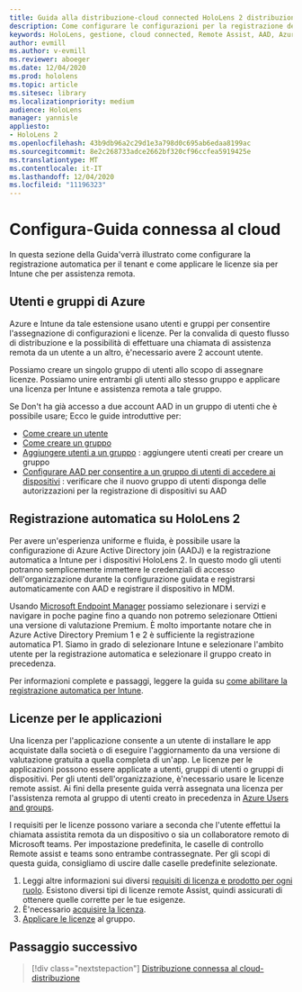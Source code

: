 ```yaml
---
title: Guida alla distribuzione-cloud connected HoloLens 2 distribuzione in scala con assistenza remota-configura
description: Come configurare le configurazioni per la registrazione dei dispositivi HoloLens tramite una rete connessa al cloud
keywords: HoloLens, gestione, cloud connected, Remote Assist, AAD, Azure AD, MDM, gestione di dispositivi mobili
author: evmill
ms.author: v-evmill
ms.reviewer: aboeger
ms.date: 12/04/2020
ms.prod: hololens
ms.topic: article
ms.sitesec: library
ms.localizationpriority: medium
audience: HoloLens
manager: yannisle
appliesto:
- HoloLens 2
ms.openlocfilehash: 43b9db96a2c29d1e3a798d0c695ab6edaa8199ac
ms.sourcegitcommit: 8e2c268733adce2662bf320cf96ccfea5919425e
ms.translationtype: MT
ms.contentlocale: it-IT
ms.lasthandoff: 12/04/2020
ms.locfileid: "11196323"
---
```

# Configura-Guida connessa al cloud

In questa sezione della Guida&#39;verrà illustrato come configurare la registrazione automatica per il tenant e come applicare le licenze sia per Intune che per assistenza remota.

## Utenti e gruppi di Azure

Azure e Intune da tale estensione usano utenti e gruppi per consentire l'assegnazione di configurazioni e licenze. Per la convalida di questo flusso di distribuzione e la possibilità di effettuare una chiamata di assistenza remota da un utente a un altro, è&#39;necessario avere 2 account utente.

Possiamo creare un singolo gruppo di utenti allo scopo di assegnare licenze. Possiamo unire entrambi gli utenti allo stesso gruppo e applicare una licenza per Intune e assistenza remota a tale gruppo.

Se Don&#39;t ha già accesso a due account AAD in un gruppo di utenti che è possibile usare; Ecco le guide introduttive per:

- [Come creare un utente](https://docs.microsoft.com/mem/intune/fundamentals/quickstart-create-user)
- [Come creare un gruppo](https://docs.microsoft.com/mem/intune/fundamentals/quickstart-create-group)
- [Aggiungere utenti a un gruppo](https://docs.microsoft.com/azure/active-directory/fundamentals/active-directory-groups-members-azure-portal) : aggiungere utenti creati per creare un gruppo
- [Configurare AAD per consentire a un gruppo di utenti di accedere ai dispositivi](https://docs.microsoft.com/azure/active-directory/devices/azureadjoin-plan#configure-your-device-settings) : verificare che il nuovo gruppo di utenti disponga delle autorizzazioni per la registrazione di dispositivi su AAD

## Registrazione automatica su HoloLens 2

Per avere un'esperienza uniforme e fluida, è possibile usare la configurazione di Azure Active Directory join (AADJ) e la registrazione automatica a Intune per i dispositivi HoloLens 2. In questo modo gli utenti potranno semplicemente immettere le credenziali di accesso dell'organizzazione durante la configurazione guidata e registrarsi automaticamente con AAD e registrare il dispositivo in MDM.

Usando [Microsoft Endpoint Manager](https://endpoint.microsoft.com/#home) possiamo selezionare i servizi e navigare in poche pagine fino a quando non potremo selezionare Ottieni una versione di valutazione Premium. È molto importante notare che in Azure Active Directory Premium 1 e 2 è sufficiente la registrazione automatica P1. Siamo in grado di selezionare Intune e selezionare l'ambito utente per la registrazione automatica e selezionare il gruppo creato in precedenza.

Per informazioni complete e passaggi, leggere la guida su [come abilitare la registrazione automatica per Intune](https://docs.microsoft.com/mem/intune/enrollment/quickstart-setup-auto-enrollment).

## Licenze per le applicazioni

Una licenza per l'applicazione consente a un utente di installare le app acquistate dalla società o di eseguire l'aggiornamento da una versione di valutazione gratuita a quella completa di un'app. Le licenze per le applicazioni possono essere applicate a utenti, gruppi di utenti o gruppi di dispositivi. Per gli utenti dell'organizzazione, è&#39;necessario usare le licenze remote assist. Ai fini della presente guida verrà assegnata una licenza per l'assistenza remota al gruppo di utenti creato in precedenza in [Azure Users and groups](hololens2-cloud-connected-configure.md#azure-users-and-groups).

I requisiti per le licenze possono variare a seconda che l'utente effettui la chiamata assistita remota da un dispositivo o sia un collaboratore remoto di Microsoft teams. Per impostazione predefinita, le caselle di controllo Remote assist e teams sono entrambe contrassegnate. Per gli scopi di questa guida, consigliamo di uscire dalle caselle predefinite selezionate.

1. Leggi altre informazioni sui diversi [requisiti di licenza e prodotto per ogni ruolo](https://docs.microsoft.com/dynamics365/mixed-reality/remote-assist/requirements#licensing-and-product-requirements-per-role). Esistono diversi tipi di licenze remote Assist, quindi assicurati di ottenere quelle corrette per le tue esigenze.
2. È&#39;necessario [acquisire la licenza](https://docs.microsoft.com/dynamics365/mixed-reality/remote-assist/buy-remote-assist).
3. [Applicare le licenze](https://docs.microsoft.com/dynamics365/mixed-reality/remote-assist/deploy-remote-assist) al gruppo.

## Passaggio successivo

> [!div class="nextstepaction"]
> [Distribuzione connessa al cloud-distribuzione](hololens2-cloud-connected-deploy.md)